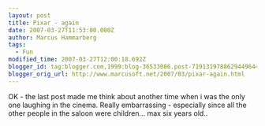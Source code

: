 ```yaml
---
layout: post
title: Pixar - again
date: 2007-03-27T11:53:00.000Z
author: Marcus Hammarberg
tags:
  - Fun
modified_time: 2007-03-27T12:00:18.692Z
blogger_id: tag:blogger.com,1999:blog-36533086.post-7191319788629449644
blogger_orig_url: http://www.marcusoft.net/2007/03/pixar-again.html
---
```


OK - the last post made me think about another time when i was the only
one laughing in the cinema. Really embarrassing - especially since all
the other people in the saloon were children... max six years old..

